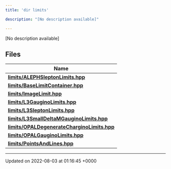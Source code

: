 ```yaml
---
title: 'dir limits'

description: "[No description available]"

---
```







[No description available]

## Files

| Name           |
| -------------- |
| **[limits/ALEPHSleptonLimits.hpp](/documentation/code/main/files/alephsleptonlimits_8hpp/#file-alephsleptonlimits.hpp)**  |
| **[limits/BaseLimitContainer.hpp](/documentation/code/main/files/baselimitcontainer_8hpp/#file-baselimitcontainer.hpp)**  |
| **[limits/ImageLimit.hpp](/documentation/code/main/files/imagelimit_8hpp/#file-imagelimit.hpp)**  |
| **[limits/L3GauginoLimits.hpp](/documentation/code/main/files/l3gauginolimits_8hpp/#file-l3gauginolimits.hpp)**  |
| **[limits/L3SleptonLimits.hpp](/documentation/code/main/files/l3sleptonlimits_8hpp/#file-l3sleptonlimits.hpp)**  |
| **[limits/L3SmallDeltaMGauginoLimits.hpp](/documentation/code/main/files/l3smalldeltamgauginolimits_8hpp/#file-l3smalldeltamgauginolimits.hpp)**  |
| **[limits/OPALDegenerateCharginoLimits.hpp](/documentation/code/main/files/opaldegeneratecharginolimits_8hpp/#file-opaldegeneratecharginolimits.hpp)**  |
| **[limits/OPALGauginoLimits.hpp](/documentation/code/main/files/opalgauginolimits_8hpp/#file-opalgauginolimits.hpp)**  |
| **[limits/PointsAndLines.hpp](/documentation/code/main/files/pointsandlines_8hpp/#file-pointsandlines.hpp)**  |






-------------------------------

Updated on 2022-08-03 at 01:16:45 +0000
